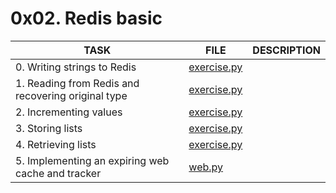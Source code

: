 # 0x02. Redis basic #

| TASK                                               | FILE                       | DESCRIPTION |
| -------------------------------------------------- | -------------------------- | ----------- |
| 0. Writing strings to Redis                        | [exercise.py](exercise.py) |             |
| 1. Reading from Redis and recovering original type | [exercise.py](exercise.py) |             |
| 2. Incrementing values                             | [exercise.py](exercise.py) |             |
| 3. Storing lists                                   | [exercise.py](exercise.py) |             |
| 4. Retrieving lists                                | [exercise.py](exercise.py) |             |
| 5. Implementing an expiring web cache and tracker  | [web.py](web.py)           |             |
